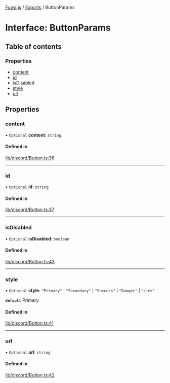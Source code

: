 [Fuwa.js](../README.md) / [Exports](../modules.md) / ButtonParams

# Interface: ButtonParams

## Table of contents

### Properties

- [content](ButtonParams.md#content)
- [id](ButtonParams.md#id)
- [isDisabled](ButtonParams.md#isdisabled)
- [style](ButtonParams.md#style)
- [url](ButtonParams.md#url)

## Properties

### content

• `Optional` **content**: `string`

#### Defined in

[lib/discord/Button.ts:36](https://github.com/fuwajs/fuwa.js/blob/b906434/src/lib/discord/Button.ts#L36)

___

### id

• `Optional` **id**: `string`

#### Defined in

[lib/discord/Button.ts:37](https://github.com/fuwajs/fuwa.js/blob/b906434/src/lib/discord/Button.ts#L37)

___

### isDisabled

• `Optional` **isDisabled**: `boolean`

#### Defined in

[lib/discord/Button.ts:43](https://github.com/fuwajs/fuwa.js/blob/b906434/src/lib/discord/Button.ts#L43)

___

### style

• `Optional` **style**: ``"Primary"`` \| ``"Secondary"`` \| ``"Success"`` \| ``"Danger"`` \| ``"Link"``

**`default`** Primary

#### Defined in

[lib/discord/Button.ts:41](https://github.com/fuwajs/fuwa.js/blob/b906434/src/lib/discord/Button.ts#L41)

___

### url

• `Optional` **url**: `string`

#### Defined in

[lib/discord/Button.ts:42](https://github.com/fuwajs/fuwa.js/blob/b906434/src/lib/discord/Button.ts#L42)
